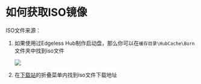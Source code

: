 # 如何获取ISO镜像
ISO文件来源：
1. 如果使用过Edgeless Hub制作启动盘，那么你可以在`缓存目录\HubCache\Burn`文件夹中找到iso文件

    ![](https://pineapple.edgeless.top/picbed/wiki/img/where_iso.png)
2. 在[下载站](https://down.edgeless.top)的折叠菜单内找到iso文件下载地址